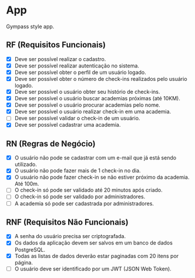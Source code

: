# App

Gympass style app.

## RF (Requisitos Funcionais)

- [x] Deve ser possível realizar o cadastro.
- [x] Deve ser possível realizar autenticação no sistema.
- [x] Deve ser possível obter o perfil de um usuário logado.
- [x] Deve ser possível obter o número de check-ins realizados pelo usuário logado.
- [x] Deve ser possível o usuário obter seu histório de check-ins.
- [x] Deve ser possível o usuário buscar academias próximas (até 10KM).
- [x] Deve ser possível o usuário procurar academias pelo nome.
- [x] Deve ser possível o usuário realizar check-in em uma academia.
- [ ] Deve ser possível validar o check-in de um usuário.
- [x] Deve ser possível cadastrar uma academia.

## RN (Regras de Negócio)

- [x] O usuário não pode se cadastrar com um e-mail que já está sendo utilizado.
- [x] O usuário não pode fazer mais de 1 check-in no dia.
- [x] O usuário não pode fazer check-in se não estiver próximo da academia. Até 100m.
- [ ] O check-in só pode ser validado até 20 minutos após criado.
- [ ] O check-in só pode ser validado por administradores.
- [ ] A academia só pode ser cadastrada por administradores.

## RNF (Requisitos Não Funcionais)

- [x] A senha do usuário precisa ser criptografada.
- [x] Os dados da aplicação devem ser salvos em um banco de dados PostgreSQL.
- [x] Todas as listas de dados deverão estar paginadas com 20 itens por página.
- [ ] O usuário deve ser identificado por um JWT (JSON Web Token).
